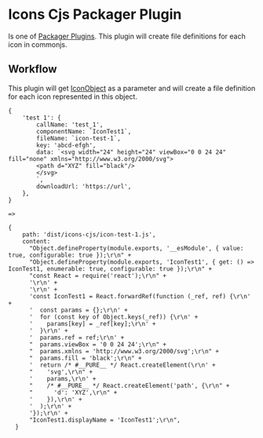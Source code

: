 # Icons Cjs Packager Plugin

Is one of [Packager Plugins](../). This plugin will create file definitions for each icon in commonjs.

## Workflow

This plugin will get [IconObject](../../dev-dependencies/types) as a parameter and will create a file definition for each icon represented in this object.

```
{
    'test 1': {
        callName: 'test_1',
        componentName: `IconTest1`,
        fileName: `icon-test-1`,
        key: 'abcd-efgh',
        data: `<svg width="24" height="24" viewBox="0 0 24 24" fill="none" xmlns="http://www.w3.org/2000/svg">
        <path d="XYZ" fill="black"/>
        </svg>
        `,
        downloadUrl: 'https://url',
    },
}

=>

{
    path: 'dist/icons-cjs/icon-test-1.js',
    content:
      "Object.defineProperty(module.exports, '__esModule', { value: true, configurable: true });\r\n" +
      "Object.defineProperty(module.exports, 'IconTest1', { get: () => IconTest1, enumerable: true, configurable: true });\r\n" +
      "const React = require('react');\r\n" +
      '\r\n' +
      '\r\n' +
      'const IconTest1 = React.forwardRef(function (_ref, ref) {\r\n' +
      '  const params = {};\r\n' +
      '  for (const key of Object.keys(_ref)) {\r\n' +
      '    params[key] = _ref[key];\r\n' +
      '  }\r\n' +
      '  params.ref = ref;\r\n' +
      "  params.viewBox = '0 0 24 24';\r\n" +
      "  params.xmlns = 'http://www.w3.org/2000/svg';\r\n" +
      "  params.fill = 'black';\r\n" +
      '  return /* #__PURE__ */ React.createElement(\r\n' +
      "    'svg',\r\n" +
      '    params,\r\n' +
      "    /* #__PURE__ */ React.createElement('path', {\r\n" +
      "      'd': 'XYZ',\r\n" +
      '    }),\r\n' +
      '  );\r\n' +
      '});\r\n' +
      "IconTest1.displayName = 'IconTest1';\r\n",
  }
```
